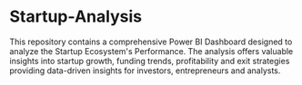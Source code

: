 # Startup-Analysis
This repository contains a comprehensive Power BI Dashboard designed to analyze the Startup Ecosystem's Performance. The analysis offers valuable insights into startup growth, funding trends, profitability and exit strategies providing data-driven insights for investors, entrepreneurs and analysts.
